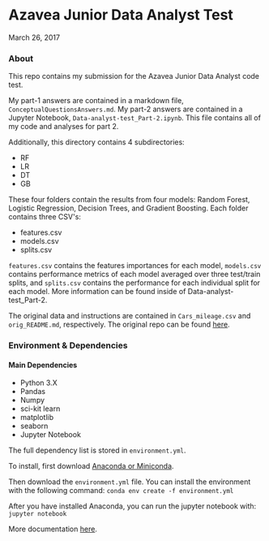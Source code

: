 # Azavea Junior Data Analyst Test

March 26, 2017

### About
This repo contains my submission for the Azavea Junior Data Analyst code test.

My part-1 answers are contained in a markdown file, `ConceptualQuestionsAnswers.md`. My part-2 answers are contained in a Jupyter Notebook, `Data-analyst-test_Part-2.ipynb`. This file contains all of my code and analyses for part 2.

Additionally, this directory contains 4 subdirectories:
- RF
- LR
- DT
- GB

These four folders contain the results from four models: Random Forest, Logistic Regression, Decision Trees, and Gradient Boosting. Each folder contains three CSV's:
- features.csv
- models.csv
- splits.csv

 `features.csv` contains the features importances for each model, `models.csv` contains performance metrics of each model averaged over three test/train splits, and `splits.csv` contains the performance for each individual split for each model. More information can be found inside of Data-analyst-test_Part-2.

The original data and instructions are contained in `Cars_mileage.csv` and `orig_README.md`, respectively. The original repo can be found [here](https://github.com/eneedham/data-analyst-data-test).

### Environment & Dependencies
#### Main Dependencies
- Python 3.X
- Pandas
- Numpy
- sci-kit learn
- matplotlib
- seaborn
- Jupyter Notebook

The full dependency list is stored in `environment.yml`.

To install, first download [Anaconda or Miniconda](https://conda.io/docs/install/quick.html).

Then download the `environment.yml` file. You can install the environment with the following command:
`conda env create -f environment.yml`

After you have installed Anaconda, you can run the jupyter notebook with:
`jupyter notebook`

More documentation [here](http://jupyter.readthedocs.io/en/latest/install.html).
